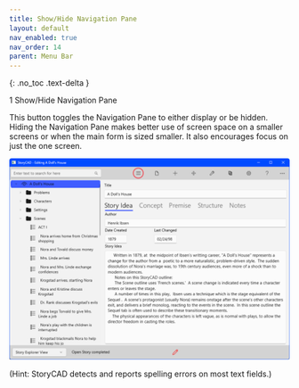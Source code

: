 ```yaml
---
title: Show/Hide Navigation Pane
layout: default
nav_enabled: true
nav_order: 14
parent: Menu Bar
---
```

{: .no_toc .text-delta }

1
Show/Hide Navigation Pane

This button toggles the Navigation Pane to either display or be hidden. Hiding the Navigation Pane makes better use of screen space on a smaller screens or when the main form is sized smaller. It also encourages focus on just the one screen.

![](../media/Show-and-Hide-Navigation.png)

(Hint: StoryCAD detects and reports spelling errors on most text fields.)
